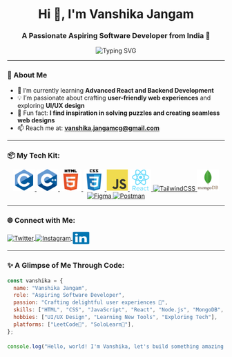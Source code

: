 <h1 align="center">Hi 👋, I'm Vanshika Jangam</h1>
<h3 align="center">A Passionate Aspiring Software Developer from India 🚀</h3>

<p align="center">
  <img src="https://readme-typing-svg.herokuapp.com?color=%2336BCF7&size=24&center=true&lines=Creative+Frontend+Developer;Open+Source+Enthusiast;Always+Learning+New+Things" alt="Typing SVG">
</p>

---

### 🌟 About Me
- 🌱 I’m currently learning **Advanced React and Backend Development**
- 💡 I’m passionate about crafting **user-friendly web experiences** and exploring **UI/UX design**
- 🧩 Fun fact: **I find inspiration in solving puzzles and creating seamless web designs**
- 📫 Reach me at: **vanshika.jangamcg@gmail.com**

---

### 📦 My Tech Kit:
<p align="center"> <a href="https://www.cprogramming.com/" target="_blank" rel="noreferrer"> <img src="https://raw.githubusercontent.com/devicons/devicon/master/icons/c/c-original.svg" alt="C" width="50" height="50" /> </a> <a href="https://www.cplusplus.com/" target="_blank" rel="noreferrer"> <img src="https://raw.githubusercontent.com/devicons/devicon/master/icons/cplusplus/cplusplus-original.svg" alt="C++" width="50" height="50" /> </a> <a href="https://developer.mozilla.org/en-US/docs/Web/HTML" target="_blank" rel="noreferrer"> <img src="https://raw.githubusercontent.com/devicons/devicon/master/icons/html5/html5-original-wordmark.svg" alt="HTML5" width="50" height="50" /> </a> <a href="https://www.w3schools.com/css/" target="_blank" rel="noreferrer"> <img src="https://raw.githubusercontent.com/devicons/devicon/master/icons/css3/css3-original-wordmark.svg" alt="CSS3" width="50" height="50" /> </a> <a href="https://developer.mozilla.org/en-US/docs/Web/JavaScript" target="_blank" rel="noreferrer"> <img src="https://raw.githubusercontent.com/devicons/devicon/master/icons/javascript/javascript-original.svg" alt="JavaScript" width="50" height="50" /> </a> <a href="https://reactjs.org/" target="_blank" rel="noreferrer"> <img src="https://raw.githubusercontent.com/devicons/devicon/master/icons/react/react-original-wordmark.svg" alt="React" width="50" height="50" /> </a> <a href="https://tailwindcss.com/" target="_blank" rel="noreferrer"> <img src="[https://tailwindcss.com/favicon.ico](https://encrypted-tbn0.gstatic.com/images?q=tbn:ANd9GcQDML5CFq70Y9FJ52YnyCjfdyUA3g9B6is_jA&s)" alt="TailwindCSS" width="50" height="50" /> </a> <a href="https://www.mongodb.com/" target="_blank" rel="noreferrer"> <img src="https://raw.githubusercontent.com/devicons/devicon/master/icons/mongodb/mongodb-original-wordmark.svg" alt="MongoDB" width="50" height="50" /> </a> <a href="https://www.figma.com/" target="_blank" rel="noreferrer"> <img src="https://www.vectorlogo.zone/logos/figma/figma-icon.svg" alt="Figma" width="50" height="50" /> </a> <a href="https://www.postman.com/" target="_blank" rel="noreferrer"> <img src="https://www.vectorlogo.zone/logos/getpostman/getpostman-icon.svg" alt="Postman" width="50" height="50" /> </a> </p>

---

### 🌐 Connect with Me:
<p align="left">
  <a href="https://twitter.com/@vanshikajangam" target="_blank">
    <img align="center" src="https://raw.githubusercontent.com/rahuldkjain/github-profile-readme-generator/master/src/images/icons/Social/twitter.svg" alt="Twitter" height="30" width="40" />
  </a>
  <a href="https://instagram.com/vanshuu_14" target="_blank">
    <img align="center" src="https://raw.githubusercontent.com/rahuldkjain/github-profile-readme-generator/master/src/images/icons/Social/instagram.svg" alt="Instagram" height="30" width="40" />
  </a>
  <a href="https://www.linkedin.com/in/vanshika-jangam/" target="_blank">
    <img align="center" src="https://raw.githubusercontent.com/devicons/devicon/master/icons/linkedin/linkedin-original.svg" alt="LinkedIn" height="30" width="40" />
  </a>
</p>

---

### ✨ A Glimpse of Me Through Code:
```javascript
const vanshika = {
  name: "Vanshika Jangam",
  role: "Aspiring Software Developer",
  passion: "Crafting delightful user experiences 🌟",
  skills: ["HTML", "CSS", "JavaScript", "React", "Node.js", "MongoDB", "TailwindCSS"],
  hobbies: ["UI/UX Design", "Learning New Tools", "Exploring Tech"],
  platforms: ["LeetCode🧩", "SoloLearn📖"],
};

console.log("Hello, world! I'm Vanshika, let's build something amazing together 🚀");
